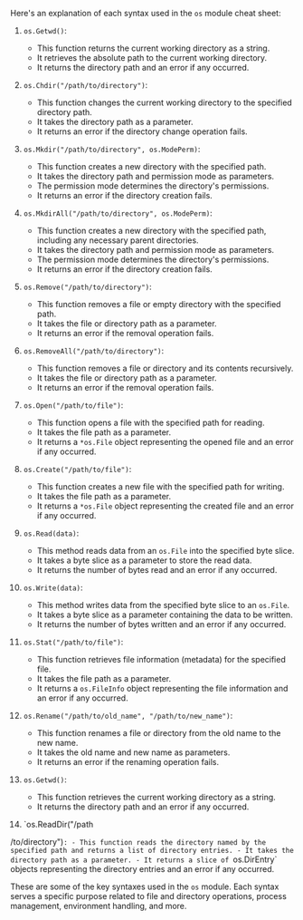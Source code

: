 Here's an explanation of each syntax used in the `os` module cheat sheet:

1. `os.Getwd()`:
   - This function returns the current working directory as a string.
   - It retrieves the absolute path to the current working directory.
   - It returns the directory path and an error if any occurred.

2. `os.Chdir("/path/to/directory")`:
   - This function changes the current working directory to the specified directory path.
   - It takes the directory path as a parameter.
   - It returns an error if the directory change operation fails.

3. `os.Mkdir("/path/to/directory", os.ModePerm)`:
   - This function creates a new directory with the specified path.
   - It takes the directory path and permission mode as parameters.
   - The permission mode determines the directory's permissions.
   - It returns an error if the directory creation fails.

4. `os.MkdirAll("/path/to/directory", os.ModePerm)`:
   - This function creates a new directory with the specified path, including any necessary parent directories.
   - It takes the directory path and permission mode as parameters.
   - The permission mode determines the directory's permissions.
   - It returns an error if the directory creation fails.

5. `os.Remove("/path/to/directory")`:
   - This function removes a file or empty directory with the specified path.
   - It takes the file or directory path as a parameter.
   - It returns an error if the removal operation fails.

6. `os.RemoveAll("/path/to/directory")`:
   - This function removes a file or directory and its contents recursively.
   - It takes the file or directory path as a parameter.
   - It returns an error if the removal operation fails.

7. `os.Open("/path/to/file")`:
   - This function opens a file with the specified path for reading.
   - It takes the file path as a parameter.
   - It returns a `*os.File` object representing the opened file and an error if any occurred.

8. `os.Create("/path/to/file")`:
   - This function creates a new file with the specified path for writing.
   - It takes the file path as a parameter.
   - It returns a `*os.File` object representing the created file and an error if any occurred.

9. `os.Read(data)`:
   - This method reads data from an `os.File` into the specified byte slice.
   - It takes a byte slice as a parameter to store the read data.
   - It returns the number of bytes read and an error if any occurred.

10. `os.Write(data)`:
    - This method writes data from the specified byte slice to an `os.File`.
    - It takes a byte slice as a parameter containing the data to be written.
    - It returns the number of bytes written and an error if any occurred.

11. `os.Stat("/path/to/file")`:
    - This function retrieves file information (metadata) for the specified file.
    - It takes the file path as a parameter.
    - It returns a `os.FileInfo` object representing the file information and an error if any occurred.

12. `os.Rename("/path/to/old_name", "/path/to/new_name")`:
    - This function renames a file or directory from the old name to the new name.
    - It takes the old name and new name as parameters.
    - It returns an error if the renaming operation fails.

13. `os.Getwd()`:
    - This function retrieves the current working directory as a string.
    - It returns the directory path and an error if any occurred.

14. `os.ReadDir("/path

/to/directory")`:
    - This function reads the directory named by the specified path and returns a list of directory entries.
    - It takes the directory path as a parameter.
    - It returns a slice of `os.DirEntry` objects representing the directory entries and an error if any occurred.

These are some of the key syntaxes used in the `os` module. Each syntax serves a specific purpose related to file and directory operations, process management, environment handling, and more.
